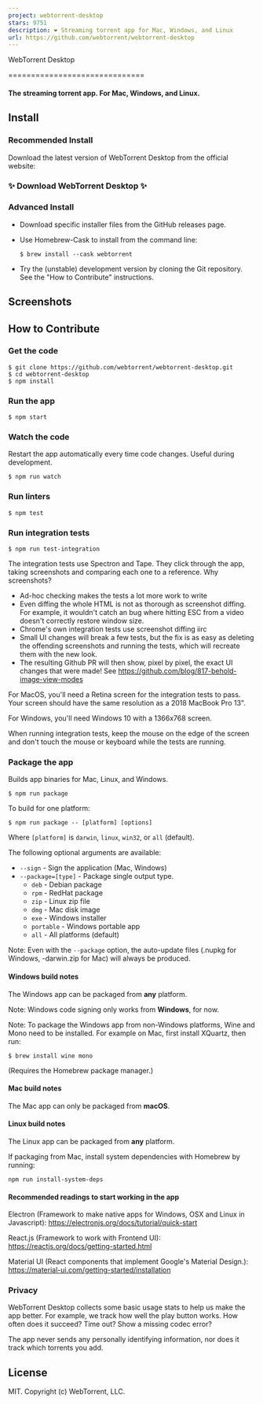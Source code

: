 ```yaml
---
project: webtorrent-desktop
stars: 9751
description: ❤️ Streaming torrent app for Mac, Windows, and Linux
url: https://github.com/webtorrent/webtorrent-desktop
---
```


  
  
WebTorrent Desktop  
  

==============================

#### The streaming torrent app. For Mac, Windows, and Linux.

Install
-------

### Recommended Install

Download the latest version of WebTorrent Desktop from the official website:

### ✨ Download WebTorrent Desktop ✨

### Advanced Install

-   Download specific installer files from the GitHub releases page.
    
-   Use Homebrew-Cask to install from the command line:
    
    ```
    $ brew install --cask webtorrent
    ```
    
-   Try the (unstable) development version by cloning the Git repository. See the "How to Contribute" instructions.
    

Screenshots
-----------

How to Contribute
-----------------

### Get the code

```
$ git clone https://github.com/webtorrent/webtorrent-desktop.git
$ cd webtorrent-desktop
$ npm install
```

### Run the app

```
$ npm start
```

### Watch the code

Restart the app automatically every time code changes. Useful during development.

```
$ npm run watch
```

### Run linters

```
$ npm test
```

### Run integration tests

```
$ npm run test-integration
```

The integration tests use Spectron and Tape. They click through the app, taking screenshots and comparing each one to a reference. Why screenshots?

-   Ad-hoc checking makes the tests a lot more work to write
-   Even diffing the whole HTML is not as thorough as screenshot diffing. For example, it wouldn't catch an bug where hitting ESC from a video doesn't correctly restore window size.
-   Chrome's own integration tests use screenshot diffing iirc
-   Small UI changes will break a few tests, but the fix is as easy as deleting the offending screenshots and running the tests, which will recreate them with the new look.
-   The resulting Github PR will then show, pixel by pixel, the exact UI changes that were made! See https://github.com/blog/817-behold-image-view-modes

For MacOS, you'll need a Retina screen for the integration tests to pass. Your screen should have the same resolution as a 2018 MacBook Pro 13".

For Windows, you'll need Windows 10 with a 1366x768 screen.

When running integration tests, keep the mouse on the edge of the screen and don't touch the mouse or keyboard while the tests are running.

### Package the app

Builds app binaries for Mac, Linux, and Windows.

```
$ npm run package
```

To build for one platform:

```
$ npm run package -- [platform] [options]
```

Where `[platform]` is `darwin`, `linux`, `win32`, or `all` (default).

The following optional arguments are available:

-   `--sign` - Sign the application (Mac, Windows)
-   `--package=[type]` - Package single output type.
    -   `deb` - Debian package
    -   `rpm` - RedHat package
    -   `zip` - Linux zip file
    -   `dmg` - Mac disk image
    -   `exe` - Windows installer
    -   `portable` - Windows portable app
    -   `all` - All platforms (default)

Note: Even with the `--package` option, the auto-update files (.nupkg for Windows, -darwin.zip for Mac) will always be produced.

#### Windows build notes

The Windows app can be packaged from **any** platform.

Note: Windows code signing only works from **Windows**, for now.

Note: To package the Windows app from non-Windows platforms, Wine and Mono need to be installed. For example on Mac, first install XQuartz, then run:

```
$ brew install wine mono
```

(Requires the Homebrew package manager.)

#### Mac build notes

The Mac app can only be packaged from **macOS**.

#### Linux build notes

The Linux app can be packaged from **any** platform.

If packaging from Mac, install system dependencies with Homebrew by running:

```
npm run install-system-deps
```

#### Recommended readings to start working in the app

Electron (Framework to make native apps for Windows, OSX and Linux in Javascript): https://electronjs.org/docs/tutorial/quick-start

React.js (Framework to work with Frontend UI): https://reactjs.org/docs/getting-started.html

Material UI (React components that implement Google's Material Design.): https://material-ui.com/getting-started/installation

### Privacy

WebTorrent Desktop collects some basic usage stats to help us make the app better. For example, we track how well the play button works. How often does it succeed? Time out? Show a missing codec error?

The app never sends any personally identifying information, nor does it track which torrents you add.

License
-------

MIT. Copyright (c) WebTorrent, LLC.
